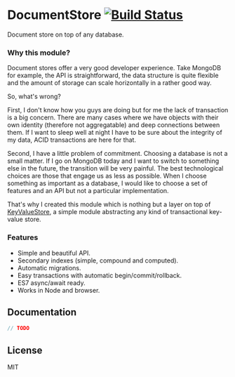 # DocumentStore [![Build Status](https://travis-ci.org/object-layer/document-store.svg?branch=master)](https://travis-ci.org/object-layer/document-store)

Document store on top of any database.

### Why this module?

Document stores offer a very good developer experience. Take MongoDB for example, the API is straightforward, the data structure is quite flexible and the amount of storage can scale horizontally in a rather good way.

So, what's wrong?

First, I don't know how you guys are doing but for me the lack of transaction is a big concern. There are many cases where we have objects with their own identity (therefore not aggregatable) and deep connections between them. If I want to sleep well at night I have to be sure about the integrity of my data, ACID transactions are here for that.

Second, I have a little problem of commitment. Choosing a database is not a small matter. If I go on MongoDB today and I want to switch to something else in the future, the transition will be very painful. The best technological choices are those that engage us as less as possible. When I choose something as important as a database, I would like to choose a set of features and an API but not a particular implementation.

That's why I created this module which is nothing but a layer on top of [KeyValueStore](https://www.npmjs.com/package/key-value-store), a simple module abstracting any kind of transactional key-value store.

### Features

- Simple and beautiful API.
- Secondary indexes (simple, compound and computed).
- Automatic migrations.
- Easy transactions with automatic begin/commit/rollback.
- ES7 async/await ready.
- Works in Node and browser.

## Documentation

```javascript
// TODO
```

## License

MIT
